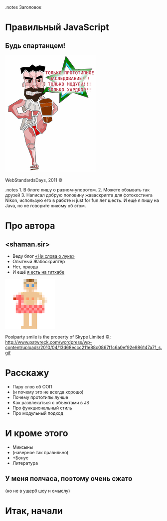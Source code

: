<!SLIDE transition=fade>
.notes Заголовок

# Правильный JavaScript #

## Будь спартанцем! ##

![JS-Sparta](./js-sparta.png)

<span class="wsd-copy">WebStandardsDays, 2011 ©</sub>

<!SLIDE transition=uncover>
.notes 1. В блоге пишу о разном-упоротом. 2. Можете обзывать так друзей 3. Написал добрую половину жаваскрипта для фотохостинга Nikon, использую его в работе и just for fun лет шесть. И ещё я пишу на Java, но не говорите никому об этом.

# Про автора #

## <shaman.sir> ##

* Веду блог [«Ни слова о луке»](http://shamansir-ru.tumblr.com)
* Опытный Жабоскриптёр
* Нет, правда
* И ещё [я есть на гитхабе](http://shamansir.github.com)

![Poolparty](poolparty.gif)

<span class="legal-copy">Poolparty smile is the property of Skype Limited ©; http://www.patwreck.com/wordpress/wp-content/uploads/2010/04/13d68eccc211e88c0867f1c6a0ef92e986147a71_s.gif</a>

<!SLIDE bullets incremental transition=uncover>

# Расскажу #

* Пару слов об ООП
* (и почему это не всегда хорошо)
* Почему прототипы лучше
* Как развлекаться с объектами в JS
* Про функциональный стиль
* Про модульный подход

<!SLIDE bullets incremental transition=uncover>

# И кроме этого #

* Миксыны
* (наверное так правильно)
* +Бонус
* Литература 

<!SLIDE transition=uncover>

## У меня полчаса, поэтому очень сжато ##

(но не в ущерб шоу и смыслу)

<!SLIDE transition=uncover>

# Итак, начали #